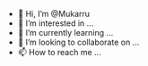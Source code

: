 - 👋 Hi, I’m @Mukarru
- 👀 I’m interested in ...
- 🌱 I’m currently learning ...
- 💞️ I’m looking to collaborate on ...
- 📫 How to reach me ...

<!---
Mukarru/Mukarru is a ✨ special ✨ repository because its `README.md` (this file) appears on your GitHub profile.
You can click the Preview link to take a look at your changes.
--->
